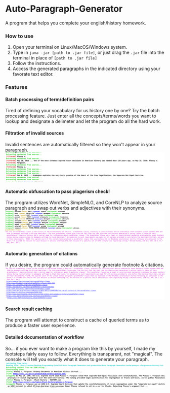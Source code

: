 # Auto-Paragraph-Generator #
A program that helps you complete your english/history homework.

### How to use ###
1) Open your terminal on Linux/MacOS/Windows system. 
2) Type in `java -jar [path to .jar file]`, or just drag the `.jar` file into the terminal in place of `[path to .jar file]`
3) Follow the instructions.
4) Access the generated paragraphs in the indicated directory using your favorate text editor.

### Features ###

#### Batch processing of term/definition pairs ####
Tired of defining your vocabulary for us history one by one? Try the batch processing feature. Just enter all the concepts/terms/words you want to lookup and designate a delimeter and let the program do all the hard work.

#### Filtration of invalid sources ####
Invalid sentences are automatically filtered so they won't appear in your paragraph.
![Obfuscation Demonstration](https://raw.githubusercontent.com/JiachenRen/Auto-Paragraph-Generator/master/documents/screenshots/invalid_sentence_filtration.png)

#### Automatic obfuscation to pass plagerism check! ####
The program utilizes WordNet, SimpleNLG, and CoreNLP to analyze source paragraph and swap out verbs and adjectives with their synonyms. 
![Obfuscation Demonstration](https://raw.githubusercontent.com/JiachenRen/Auto-Paragraph-Generator/master/documents/screenshots/obfuscation.png)

#### Automatic generation of citations ####
If you desire, the program could automatically generate footnote & citations.
![Obfuscation Demonstration](https://raw.githubusercontent.com/JiachenRen/Auto-Paragraph-Generator/master/documents/screenshots/source_generation.png)

#### Search result caching ####
The program will attempt to construct a cache of queried terms as to produce a faster user experience.

#### Detailed documentation of workflow ####
So... if you ever want to make a program like this by yourself, I made my footsteps fairly easy to follow. Everything is transparent, not "magical". The console will tell you exactly what it does to generate your paragraph.
![Obfuscation Demonstration](https://raw.githubusercontent.com/JiachenRen/Auto-Paragraph-Generator/master/documents/screenshots/workflow.png)
